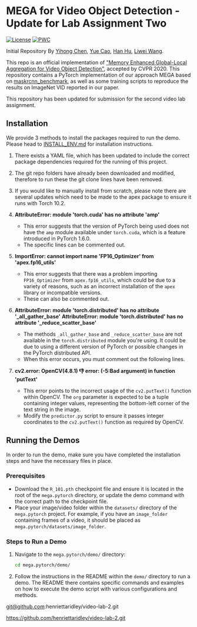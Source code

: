 # MEGA for Video Object Detection - Update for Lab Assignment Two

[![License](https://img.shields.io/badge/license-BSD-blue.svg)](LICENSE)
[![PWC](https://img.shields.io/endpoint.svg?url=https://paperswithcode.com/badge/memory-enhanced-global-local-aggregation-for/video-object-detection-on-imagenet-vid)](https://paperswithcode.com/sota/video-object-detection-on-imagenet-vid?p=memory-enhanced-global-local-aggregation-for)

Initial Repository By [Yihong Chen](https://scalsol.github.io), [Yue Cao](http://yue-cao.me), [Han Hu](https://ancientmooner.github.io/), [Liwei Wang](http://www.liweiwang-pku.com/).

This repo is an official implementation of ["Memory Enhanced Global-Local Aggregation for Video Object Detection"](https://arxiv.org/abs/2003.12063), accepted by CVPR 2020. This repository contains a PyTorch implementation of our approach MEGA based on [maskrcnn_benchmark](https://github.com/facebookresearch/maskrcnn-benchmark), as well as some training scripts to reproduce the results on ImageNet VID reported in our paper. 

This repository has been updated for submission for the second video lab assignment.

## Installation

We provide 3 methods to install the packages required to run the demo. Please head to [INSTALL_ENV.md](INSTALL.md) for installation instructions. 

1. There exists a YAML file, which has been updated to include the correct package dependencies required for the running of this project.
2. The git repo folders have already been downloaded and modified, therefore to run these the git clone lines have been removed.
3. If you would like to manually install from scratch, please note there are several updates which need to be made to the apex package to ensure it runs with Torch 10.2.

1. **AttributeError: module 'torch.cuda' has no attribute 'amp'**
   - This error suggests that the version of PyTorch being used does not have the `amp` module available under `torch.cuda`, which is a feature introduced in PyTorch 1.6.0. 
   - The specific lines can be commented out.

2. **ImportError: cannot import name 'FP16_Optimizer' from 'apex.fp16_utils'**
   - This error suggests that there was a problem importing `FP16_Optimizer` from `apex.fp16_utils`, which could be due to a variety of reasons, such as an incorrect installation of the `apex` library or incompatible versions. 
   - These can also be commented out.

3. **AttributeError: module 'torch.distributed' has no attribute '_all_gather_base'**
   **AttributeError: module 'torch.distributed' has no attribute '_reduce_scatter_base'**
   - The methods `_all_gather_base` and `_reduce_scatter_base` are not available in the `torch.distributed` module you're using. It could be due to using a different version of PyTorch or possible changes in the PyTorch distributed API. 
   - When this error occurs, you must comment out the following lines. 

4. **cv2.error: OpenCV(4.8.1) :-1: error: (-5:Bad argument) in function 'putText'**
   - This error points to the incorrect usage of the `cv2.putText()` function within OpenCV. The `org` parameter is expected to be a tuple containing integer values, representing the bottom-left corner of the text string in the image.
   - Modify the `predictor.py` script to ensure it passes integer coordinates to the `cv2.putText()` function as required by OpenCV.


## Running the Demos

In order to run the demo, make sure you have completed the installation steps and have the necessary files in place.

### Prerequisites
- Download the `R_101.pth` checkpoint file and ensure it is located in the root of the `mega.pytorch` directory, or update the demo command with the correct path to the checkpoint file.
- Place your image/video folder within the `datasets/` directory of the `mega.pytorch` project. For example, if you have an `image_folder` containing frames of a video, it should be placed as `mega.pytorch/datasets/image_folder`.

### Steps to Run a Demo

1. Navigate to the `mega.pytorch/demo/` directory:

   ```bash
   cd mega.pytorch/demo/
   ```

2. Follow the instructions in the README within the `demo/` directory to run a demo. The README there contains specific commands and examples on how to execute the demo script with various configurations and methods.

git@github.com:henriettaridley/video-lab-2.git

https://github.com/henriettaridley/video-lab-2.git